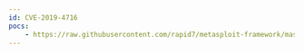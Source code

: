 ```yaml
---
id: CVE-2019-4716
pocs:
    - https://raw.githubusercontent.com/rapid7/metasploit-framework/master/modules/exploits/multi/misc/ibm_tm1_unauth_rce.rb
---
```

